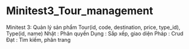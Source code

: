 # Minitest3_Tour_management
Minitest 3: Quản lý sản phẩm
Tour(id, code, destination, price, type_id), Type(id, name)
Nhật : Phân quyền
Dụng : Sắp xếp, giao diện
Pháp : Crud
Đạt : Tìm kiếm, phân trang
